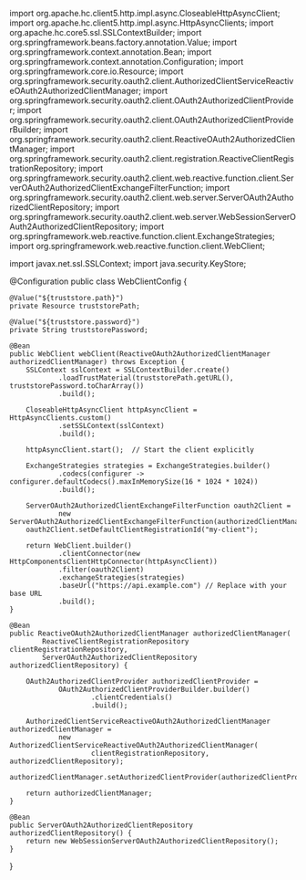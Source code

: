 import org.apache.hc.client5.http.impl.async.CloseableHttpAsyncClient;
import org.apache.hc.client5.http.impl.async.HttpAsyncClients;
import org.apache.hc.core5.ssl.SSLContextBuilder;
import org.springframework.beans.factory.annotation.Value;
import org.springframework.context.annotation.Bean;
import org.springframework.context.annotation.Configuration;
import org.springframework.core.io.Resource;
import org.springframework.security.oauth2.client.AuthorizedClientServiceReactiveOAuth2AuthorizedClientManager;
import org.springframework.security.oauth2.client.OAuth2AuthorizedClientProvider;
import org.springframework.security.oauth2.client.OAuth2AuthorizedClientProviderBuilder;
import org.springframework.security.oauth2.client.ReactiveOAuth2AuthorizedClientManager;
import org.springframework.security.oauth2.client.registration.ReactiveClientRegistrationRepository;
import org.springframework.security.oauth2.client.web.reactive.function.client.ServerOAuth2AuthorizedClientExchangeFilterFunction;
import org.springframework.security.oauth2.client.web.server.ServerOAuth2AuthorizedClientRepository;
import org.springframework.security.oauth2.client.web.server.WebSessionServerOAuth2AuthorizedClientRepository;
import org.springframework.web.reactive.function.client.ExchangeStrategies;
import org.springframework.web.reactive.function.client.WebClient;

import javax.net.ssl.SSLContext;
import java.security.KeyStore;

@Configuration
public class WebClientConfig {

    @Value("${truststore.path}")
    private Resource truststorePath;

    @Value("${truststore.password}")
    private String truststorePassword;

    @Bean
    public WebClient webClient(ReactiveOAuth2AuthorizedClientManager authorizedClientManager) throws Exception {
        SSLContext sslContext = SSLContextBuilder.create()
                .loadTrustMaterial(truststorePath.getURL(), truststorePassword.toCharArray())
                .build();

        CloseableHttpAsyncClient httpAsyncClient = HttpAsyncClients.custom()
                .setSSLContext(sslContext)
                .build();

        httpAsyncClient.start();  // Start the client explicitly

        ExchangeStrategies strategies = ExchangeStrategies.builder()
                .codecs(configurer -> configurer.defaultCodecs().maxInMemorySize(16 * 1024 * 1024))
                .build();

        ServerOAuth2AuthorizedClientExchangeFilterFunction oauth2Client =
                new ServerOAuth2AuthorizedClientExchangeFilterFunction(authorizedClientManager);
        oauth2Client.setDefaultClientRegistrationId("my-client");

        return WebClient.builder()
                .clientConnector(new HttpComponentsClientHttpConnector(httpAsyncClient))
                .filter(oauth2Client)
                .exchangeStrategies(strategies)
                .baseUrl("https://api.example.com") // Replace with your base URL
                .build();
    }

    @Bean
    public ReactiveOAuth2AuthorizedClientManager authorizedClientManager(
            ReactiveClientRegistrationRepository clientRegistrationRepository,
            ServerOAuth2AuthorizedClientRepository authorizedClientRepository) {

        OAuth2AuthorizedClientProvider authorizedClientProvider =
                OAuth2AuthorizedClientProviderBuilder.builder()
                        .clientCredentials()
                        .build();

        AuthorizedClientServiceReactiveOAuth2AuthorizedClientManager authorizedClientManager =
                new AuthorizedClientServiceReactiveOAuth2AuthorizedClientManager(
                        clientRegistrationRepository, authorizedClientRepository);
        authorizedClientManager.setAuthorizedClientProvider(authorizedClientProvider);

        return authorizedClientManager;
    }

    @Bean
    public ServerOAuth2AuthorizedClientRepository authorizedClientRepository() {
        return new WebSessionServerOAuth2AuthorizedClientRepository();
    }
}
